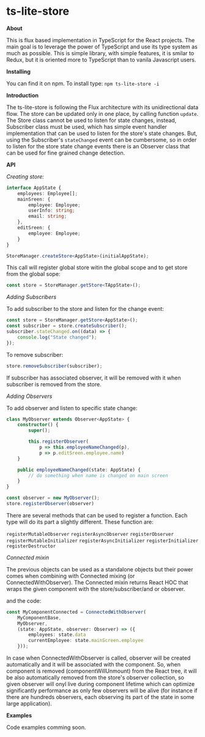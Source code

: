 ts-lite-store
====================================================================

**About**

This is flux based implementation in TypeScript for the React projects. The main goal is to leverage the power of TypeScript and use its type system as much as possible. This is simple library, with simple features, it is smilar to Redux, but it is oriented more to TypeScript than to vanila Javascript users.

**Installing**

You can find it on npm. To install type: `npm ts-lite-store -i`

**Introduction**

The ts-lite-store is following the Flux architecture with its unidirectional data flow. The store can be updated only in one place, by calling function `update`. The Store class cannot be used to listen for state changes, instead, Subscriber class must be used, which has simple event handler implementation that can be used to listen for the store's state changes. But, using the Subscriber's `stateChanged` event can be cumbersome, so in order to listen for the store state change events there is an Observer class that can be used for fine grained change detection.

**API**

*Creating store:*

```TypeScript
interface AppState {
    employees: Employee[];
    mainSreen: {
        employee: Employee;
        userInfo: string;
        email: string;
    },
    editSreen: {
        employee: Employee;
    }
}

StoreManager.createStore<AppState>(initialAppState);
```

This call will register global store witin the global scope and to get store from the global sope:

```TypeScript
const store = StoreManager.getStore<TAppState>();
```

*Adding Subscribers*

To add subscriber to the store and listen for the change event:

```TypeScript
const store = StoreManager.getStore<AppState>();
const subscriber = store.createSubscriber();
subscriber.stateChanged.on((data) => {
    console.log("State changed");
});
```

To remove subscriber:

```TypeScript
store.removeSubscriber(subscriber);
```

If subscriber has associated observer, it will be removed with it when subscriber is removed from the store.

*Adding Observers*

To add observer and listen to specific state change:

```TypeScript
class MyObserver extends Observer<AppState> {
    constructor() {
        super();

        this.registerObserver(
            p => this.employeeNameChanged(p),
            p => p.editSreen.employee.name)
    }

    public employeeNameChanged(state: AppState) {
        // do something when name is changed on main screen
    }
}

const observer = new MyObserver();
store.registerObserver(observer)
```

There are several methods that can be used to register a function. Each type will do its part a slightly different. These function are:

`registerMutableObserver`
`registerAsyncObserver`
`registerObserver`
`registerMutableInitializer`
`registerAsyncInitializer`
`registerInitializer`
`registerDestructor`

*Connected mixin*

The previous objects can be used as a standalone objects but their power comes when combining with Connected mixing (or ConnectedWithObserver). The Connected mixin returns React HOC that wraps the given component with the store/subscriber/and or observer.

and the code:

```TypeScript
const MyComponentConnected = ConnectedWithObserver(
    MyComponentBase,
    MyObserver,
    (state: AppState, observer: Observer) => ({
        employees: state.data
        currentEmployee: state.mainScreen.employee
    }));
```

In case when ConnectedWithObserver is called, observer will be created automatically and it will be associated with the component. So, when component is removed (componentWillUnmount) from the React tree, it will be also automatically removed from the store's observer collection, so given observer will onyl live during component lifetime which can optimize significantly performance as only few observers will be alive (for instance if there are hundreds observers, each observing its part of the state in some large application).


**Examples**

Code examples comming soon.
